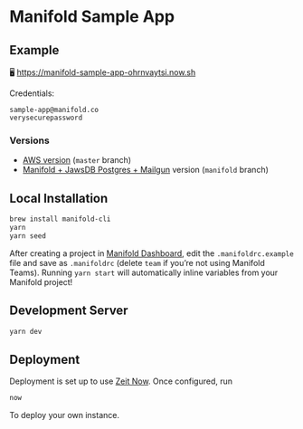 # Manifold Sample App

## Example

🖥 https://manifold-sample-app-ohrnvaytsi.now.sh

Credentials:

```
sample-app@manifold.co
verysecurepassword
```

### Versions

* [AWS version][branch-master] (`master` branch)
* [Manifold + JawsDB Postgres + Mailgun][branch-manifold] version (`manifold` branch)

## Local Installation

```sh
brew install manifold-cli
yarn
yarn seed
```

After creating a project in [Manifold Dashboard][dashboard], edit the
`.manifoldrc.example` file and save as `.manifoldrc` (delete `team` if you’re
not using Manifold Teams). Running `yarn start` will automatically inline
variables from your Manifold project!

## Development Server

```sh
yarn dev
```

## Deployment

Deployment is set up to use [Zeit Now][zeit-now]. Once configured, run

```sh
now
```

To deploy your own instance.

[branch-master]: https://github.com/manifoldco/manifold-sample-app
[branch-manifold]: https://github.com/manifoldco/manifold-sample-app/tree/manifold
[dashboard]: https://dashboard.manifold.co
[zeit-now]: https://zeit.co/now
